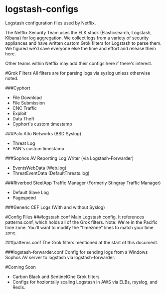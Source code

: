 # logstash-configs
Logstash configuration files used by Netflix.

The Netflix Security Team uses the ELK stack (Elasticsearch, Logstash, Kibana) for log aggregation. We collect logs from a variety of security appliances and have written custom Grok filters for Logstash to parse them. We figured we'd save everyone else the time and effort and release them here.

Other teams within Netflix may add their configs here if there's interest.

#Grok Filters
All filters are for parsing logs via syslog unless otherwise noted.

###Cyphort
* File Download
* File Submission
* CNC Traffic
* Exploit
* Data Theft
* Cyphort's custom timestamp

###Palo Alto Networks (BSD Syslog)
* Threat Log
* PAN's custom timestamp

###Sophos AV Reporting Log Writer (via Logstash-Forwarder)
* EventsWebData (Web.log)
* ThreatEventData (DefaultThreats.log)

###Riverbed SteelApp Traffic Manager (Formerly Stingray Traffic Manager)
* Default Slave Log
* Pagespeed

###Generic CEF Logs (With and without Syslog)

#Config Files
###logstash.conf
Main Logstash config. It references patterns.conf, which holds all of the Grok filters.
Note: We're in the Pacific time zone. You'll want to modify the "timezone" lines to match your time zone.

###patterns.conf
The Grok filters mentioned at the start of this document.

###logstash-forwarder.conf
Config for sending logs from a Windows Sophos AV server to logstash via logstash-forwarder.

#Coming Soon
* Carbon Black and SentinelOne Grok filters
* Configs for hoziontally scaling Logstash in AWS via ELBs, rsyslog, and Redis.
